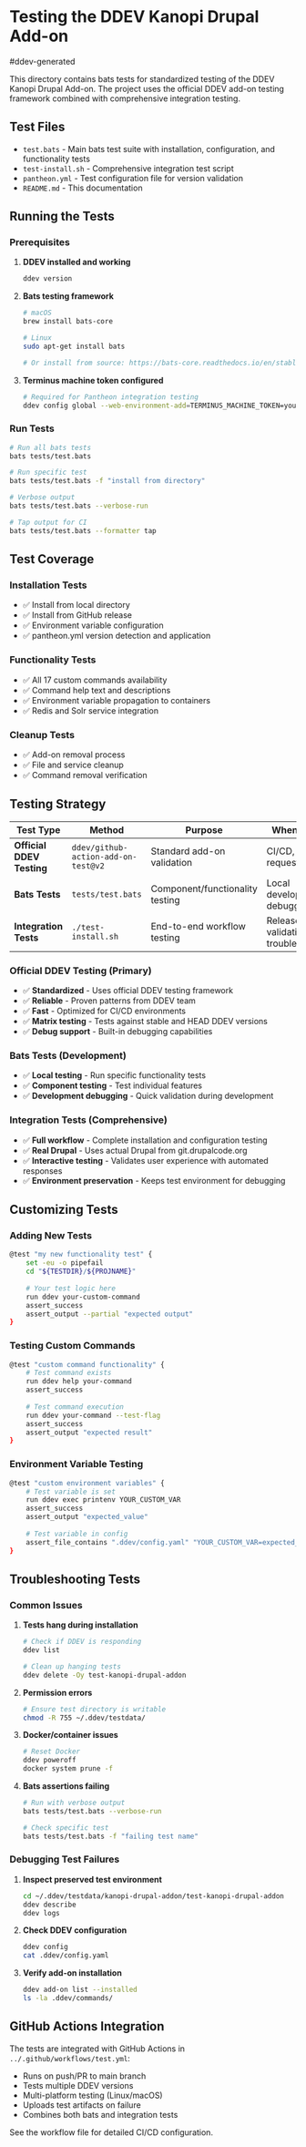 # Testing the DDEV Kanopi Drupal Add-on

#ddev-generated

This directory contains bats tests for standardized testing of the DDEV Kanopi Drupal Add-on. The project uses the official DDEV add-on testing framework combined with comprehensive integration testing.

## Test Files

- `test.bats` - Main bats test suite with installation, configuration, and functionality tests
- `test-install.sh` - Comprehensive integration test script
- `pantheon.yml` - Test configuration file for version validation
- `README.md` - This documentation

## Running the Tests

### Prerequisites

1. **DDEV installed and working**
   ```bash
   ddev version
   ```

2. **Bats testing framework**
   ```bash
   # macOS
   brew install bats-core
   
   # Linux
   sudo apt-get install bats
   
   # Or install from source: https://bats-core.readthedocs.io/en/stable/installation.html
   ```

3. **Terminus machine token configured**
   ```bash
   # Required for Pantheon integration testing
   ddev config global --web-environment-add=TERMINUS_MACHINE_TOKEN=your_token_here
   ```

### Run Tests

```bash
# Run all bats tests
bats tests/test.bats

# Run specific test
bats tests/test.bats -f "install from directory"

# Verbose output
bats tests/test.bats --verbose-run

# Tap output for CI
bats tests/test.bats --formatter tap
```

## Test Coverage

### Installation Tests
- ✅ Install from local directory
- ✅ Install from GitHub release
- ✅ Environment variable configuration
- ✅ pantheon.yml version detection and application

### Functionality Tests  
- ✅ All 17 custom commands availability
- ✅ Command help text and descriptions
- ✅ Environment variable propagation to containers
- ✅ Redis and Solr service integration

### Cleanup Tests
- ✅ Add-on removal process
- ✅ File and service cleanup
- ✅ Command removal verification

## Testing Strategy

| Test Type | Method | Purpose | When to Use |
|-----------|--------|---------|-------------|
| **Official DDEV Testing** | `ddev/github-action-add-on-test@v2` | Standard add-on validation | CI/CD, Pull requests |
| **Bats Tests** | `tests/test.bats` | Component/functionality testing | Local development, debugging |
| **Integration Tests** | `./test-install.sh` | End-to-end workflow testing | Release validation, troubleshooting |

### Official DDEV Testing (Primary)
- ✅ **Standardized** - Uses official DDEV testing framework
- ✅ **Reliable** - Proven patterns from DDEV team
- ✅ **Fast** - Optimized for CI/CD environments
- ✅ **Matrix testing** - Tests against stable and HEAD DDEV versions
- ✅ **Debug support** - Built-in debugging capabilities

### Bats Tests (Development)
- ✅ **Local testing** - Run specific functionality tests
- ✅ **Component testing** - Test individual features
- ✅ **Development debugging** - Quick validation during development

### Integration Tests (Comprehensive)
- ✅ **Full workflow** - Complete installation and configuration testing
- ✅ **Real Drupal** - Uses actual Drupal from git.drupalcode.org
- ✅ **Interactive testing** - Validates user experience with automated responses
- ✅ **Environment preservation** - Keeps test environment for debugging

## Customizing Tests

### Adding New Tests

```bash
@test "my new functionality test" {
    set -eu -o pipefail
    cd "${TESTDIR}/${PROJNAME}"
    
    # Your test logic here
    run ddev your-custom-command
    assert_success
    assert_output --partial "expected output"
}
```

### Testing Custom Commands

```bash
@test "custom command functionality" {
    # Test command exists
    run ddev help your-command
    assert_success
    
    # Test command execution
    run ddev your-command --test-flag
    assert_success
    assert_output "expected result"
}
```

### Environment Variable Testing

```bash
@test "custom environment variables" {
    # Test variable is set
    run ddev exec printenv YOUR_CUSTOM_VAR
    assert_success
    assert_output "expected_value"
    
    # Test variable in config
    assert_file_contains ".ddev/config.yaml" "YOUR_CUSTOM_VAR=expected_value"
}
```

## Troubleshooting Tests

### Common Issues

1. **Tests hang during installation**
   ```bash
   # Check if DDEV is responding
   ddev list
   
   # Clean up hanging tests
   ddev delete -Oy test-kanopi-drupal-addon
   ```

2. **Permission errors**
   ```bash
   # Ensure test directory is writable
   chmod -R 755 ~/.ddev/testdata/
   ```

3. **Docker/container issues**
   ```bash
   # Reset Docker
   ddev poweroff
   docker system prune -f
   ```

4. **Bats assertions failing**
   ```bash
   # Run with verbose output
   bats tests/test.bats --verbose-run
   
   # Check specific test
   bats tests/test.bats -f "failing test name"
   ```

### Debugging Test Failures

1. **Inspect preserved test environment**
   ```bash
   cd ~/.ddev/testdata/kanopi-drupal-addon/test-kanopi-drupal-addon
   ddev describe
   ddev logs
   ```

2. **Check DDEV configuration**
   ```bash
   ddev config
   cat .ddev/config.yaml
   ```

3. **Verify add-on installation**
   ```bash
   ddev add-on list --installed
   ls -la .ddev/commands/
   ```

## GitHub Actions Integration

The tests are integrated with GitHub Actions in `../.github/workflows/test.yml`:

- Runs on push/PR to main branch
- Tests multiple DDEV versions
- Multi-platform testing (Linux/macOS)  
- Uploads test artifacts on failure
- Combines both bats and integration tests

See the workflow file for detailed CI/CD configuration.
